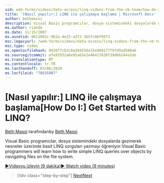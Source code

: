 ```yaml
---
uid: web-forms/videos/data-access/linq-videos-from-the-vb-team/how-do-i-get-started-with-linq
title: '[Nasıl yapılır:] LINQ ile çalışmaya başlama | Microsoft Docs'
author: bethmassi
description: Visual Basic programcılar, dosya sistemindeki dosyalarda gezinerek nesneler üzerinde basit LINQ sorguları yazmayı öğreniyor.
ms.author: riande
ms.date: 11/15/2007
ms.assetid: 0811002c-962a-4e25-a372-3b5fc06f99f3
msc.legacyurl: /web-forms/videos/data-access/linq-videos-from-the-vb-team/how-do-i-get-started-with-linq
msc.type: video
ms.openlocfilehash: 042077cb2c0a284556a35e960177f9fd9ad508a6
ms.sourcegitcommit: e7e91932a6e91a63e2e46417626f39d6b244a3ab
ms.translationtype: MT
ms.contentlocale: tr-TR
ms.lasthandoff: 03/06/2020
ms.locfileid: "78635907"
---
```

# <a name="how-do-i-get-started-with-linq"></a><span data-ttu-id="674ff-104">[Nasıl yapılır:] LINQ ile çalışmaya başlama</span><span class="sxs-lookup"><span data-stu-id="674ff-104">[How Do I:] Get Started with LINQ?</span></span>

<span data-ttu-id="674ff-105">[Beth Massi](https://github.com/bethmassi) tarafından</span><span class="sxs-lookup"><span data-stu-id="674ff-105">by [Beth Massi](https://github.com/bethmassi)</span></span>

<span data-ttu-id="674ff-106">Visual Basic programcılar, dosya sistemindeki dosyalarda gezinerek nesneler üzerinde basit LINQ sorguları yazmayı öğreniyor.</span><span class="sxs-lookup"><span data-stu-id="674ff-106">Visual Basic programmers will learn how to write simple LINQ queries over objects by navigating files on the file system.</span></span>

[<span data-ttu-id="674ff-107">&#9654;Videoyu izleyin (9 dakika)</span><span class="sxs-lookup"><span data-stu-id="674ff-107">&#9654; Watch video (9 minutes)</span></span>](https://channel9.msdn.com/Blogs/ASP-NET-Site-Videos/how-do-i-get-started-with-linq)

> [!div class="step-by-step"]
> [<span data-ttu-id="674ff-108">Next</span><span class="sxs-lookup"><span data-stu-id="674ff-108">Next</span></span>](how-do-i-perform-group-and-aggregate-queries.md)
